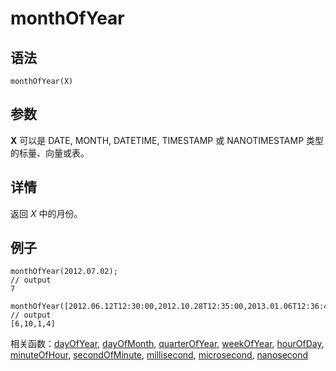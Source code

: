 # monthOfYear

## 语法

`monthOfYear(X)`

## 参数

**X** 可以是 DATE, MONTH, DATETIME, TIMESTAMP 或 NANOTIMESTAMP 类型的标量、向量或表。

## 详情

返回 *X* 中的月份。

## 例子

```
monthOfYear(2012.07.02);
// output
7

monthOfYear([2012.06.12T12:30:00,2012.10.28T12:35:00,2013.01.06T12:36:47,2013.04.06T08:02:14]);
// output
[6,10,1,4]
```

相关函数：[dayOfYear](../d/dayOfYear.html), [dayOfMonth](../d/dayOfMonth.html), [quarterOfYear](../q/quarterOfYear.html), [weekOfYear](../w/weekOfYear.html), [hourOfDay](../h/hourOfDay.html), [minuteOfHour](minuteOfHour.html), [secondOfMinute](../s/secondOfMinute.html), [millisecond](millisecond.html), [microsecond](microsecond.html), [nanosecond](../n/nanosecond.html)

